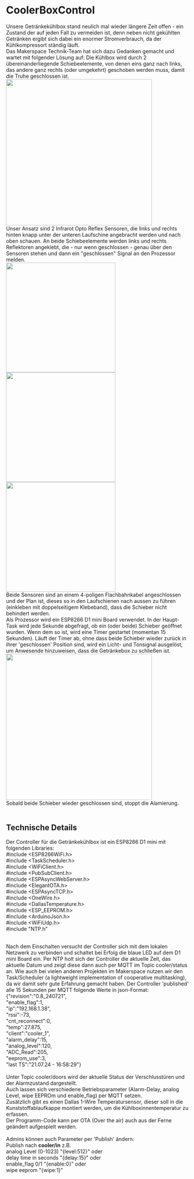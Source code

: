 # CoolerBoxControl
Unsere Getränkekühlbox stand neulich mal wieder längere Zeit offen - ein Zustand der auf jeden Fall zu vermeiden ist, denn neben nicht gekühlten Getränken ergibt sich dabei ein enormer Stromverbrauch, da der Kühlkompressort ständig läuft.
<br>
Das Makerspace Technik-Team hat sich dazu Gedanken gemacht und wartet mit folgender Lösung auf:
Die Kühlbox wird durch 2 übereinanderliegende Schiebeelemente, von denen eins ganz nach links, das andere ganz rechts (oder umgekehrt) geschoben werden muss, damit die Truhe geschlossen ist.
<br>
<img src="https://github.com/user-attachments/assets/3b224a5f-eef6-48cb-ab57-e48e8039918d" width="400">
<br>
Unser Ansatz sind 2 Infrarot Opto Reflex Sensoren, die links und rechts hinten knapp unter der unteren Laufschine angebracht werden und nach oben schauen. An beide Schiebeelemente werden links und rechts Reflektoren angeklebt, die - nur wenn geschlossen - genau über den Sensoren stehen und dann ein "geschlossen" Signal an den Prozessor melden.
<br>
<img src="https://github.com/user-attachments/assets/9c6b663d-930d-407b-ab10-18039a858a7a" width="300">
<img src="https://github.com/user-attachments/assets/f546fa4a-1c9c-4487-b759-9f8167c2bc52" width="300">
<img src="https://github.com/user-attachments/assets/7d660f90-6e68-4c0d-babe-1eb549d3b7fe" width="300">
<br>
Beide Sensoren sind an einem 4-poligen Flachbahnkabel angeschlossen und der Plan ist, dieses so in den Laufschienen nach aussen zu führen (einkleben mit doppelseitigem Klebeband), dass die Schieber nicht behindert werden.
<br> 
Als Prozessor wird ein ESP8266 D1 mini Board verwendet. In der Haupt-Task wird jede Sekunde abgefragt, ob ein (oder beide) Schieber geöffnet wurden. Wenn dem so ist, wird eine Timer gestartet (momentan 15 Sekunden).
Läuft der Timer ab, ohne dass beide Schieber wieder zurück in ihrer 'geschlossen' Position sind, wird ein Licht- und Tonsignal ausgelöst, um Anwesende hinzuweisen, dass die Getränkebox zu schließen ist.
<br>
<img src="https://github.com/user-attachments/assets/a8ea42ed-357d-41d9-a7d8-f03a35322d14" width="400">
<br>
Sobald beide Schieber wieder geschlossen sind, stoppt die Alamierung.
<br><br>
## Technische Details
Der Controller für die Getränkekühlbox ist ein ESP8266 D1 mini mit folgenden Libraries:<br>
#include <ESP8266WiFi.h><br>
#include <TaskScheduler.h><br>
#include <WiFiClient.h><br>
#include <PubSubClient.h><br>
#include <ESPAsyncWebServer.h><br>
#include <ElegantOTA.h><br>
#include <ESPAsyncTCP.h><br>
#include <OneWire.h><br>
#include <DallasTemperature.h><br>
#include <ESP_EEPROM.h><br>
#include <ArduinoJson.h><br>
#include <WiFiUdp.h><br>
#include "NTP.h"<br><br>

Nach dem Einschalten versucht der Controller sich mit dem lokalen Netzwerk zu verbinden und schaltet bei Erfolg die blaue LED auf dem D1 mini Board ein.
Per NTP holt sich der Controller die aktuelle Zeit, das aktuelle Datum und zeigt diese dann auch per MQTT im Topic cooler/status an.
Wie auch bei vielen anderen Projekten im Makerspace nutzen wir den Task/Scheduler (a lightweight implementation of cooperative multitasking), da wir damit sehr gute Erfahrung gemacht haben. 
Der Controller 'published' alle 15 Sekunden per MQTT folgende Werte in json-Format:<br>
{"revision":"0.8_240721",<br>
"enable_flag":1,<br>
"ip":"192.168.1.38",<br>
"rssi":-73,<br>
"cnt_reconnect":0,<br>
"temp":27.875,<br>
"client":"cooler_1",<br>
"alarm_delay":15,<br>
"analog_level":120,<br>
"ADC_Read":205,<br>
"eeprom_use":3,<br>
"last TS":"21.07.24 - 16:58:29"}<br>
<br>
Unter Topic cooler/doors wird der aktuelle Status der Verschlusstüren und der Alarmzustand dargestellt.<br>
Auch lassen sich verschiedene Betriebsparameter (Alarm-Delay, analog Level, wipe EEPROm und enable_flag) per MQTT setzen.
<br>Zusätzlich gibt es einen Dallas 1-Wire Temperatursensor, dieser soll in die Kunststoffablaufkappe montiert werden, um die Kühlboxinnentemperatur zu erfassen.
<br>Der Programm-Code kann per OTA (Over the air) auch aus der Ferne geändert aufgespielt werden.
<br><br>
Admins können auch Parameter per 'Publish' ändern:<br>
Publish nach <b>cooler/in</b>  z.B.<br>
analog Level (0-1023) "{level:512}" oder<br>
delay time in seconds "{delay:15}"  oder<br>
enable_flag 0/1 "{enable:0}"  oder<br>
wipe eeprom "{wipe:1}" 
